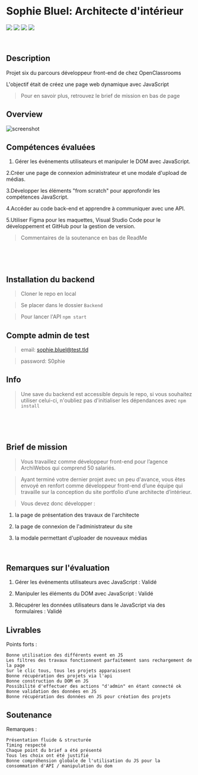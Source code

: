 &nbsp;
# Sophie Bluel: Architecte d'intérieur

![](https://img.shields.io/badge/JavaScript-F7DF1E?style=for-the-badge&logo=javascript&logoColor=black)
![](https://img.shields.io/badge/CSS3-1572B6?style=for-the-badge&logo=css3&logoColor=white)
![](https://img.shields.io/badge/Sass-CC6699?style=for-the-badge&logo=sass&logoColor=white)
![](https://img.shields.io/badge/HTML5-E34F26?style=for-the-badge&logo=html5&logoColor=white)

&nbsp;
&nbsp;

## Description

Projet six du parcours développeur front-end de chez OpenClassrooms

L'objectif était de créez une page web dynamique avec JavaScript 
> Pour en savoir plus, retrouvez le brief de mission en bas de page

## Overview

![screenshot](https://github.com/Mogavartn/portfolio-mo/blob/e06b77f13eeeba0076b1b108bf165e4f93def032/src/images/projects-sophiebuel.jpg)

## Compétences évaluées

1. Gérer les événements utilisateurs et manipuler le DOM avec JavaScript.

2.Créer une page de connexion administrateur et une modale d'upload de médias.

3.Développer les éléments "from scratch" pour approfondir les compétences JavaScript.

4.Accéder au code back-end et apprendre à communiquer avec une API.

5.Utiliser Figma pour les maquettes, Visual Studio Code pour le développement et GitHub pour la gestion de version.

> Commentaires de la soutenance en bas de ReadMe

&nbsp;

&nbsp;
## Installation du backend

> Cloner le repo en local

> Se placer dans le dossier ``Backend``

> Pour lancer l'API ``npm start``

## Compte admin de test

> email: sophie.bluel@test.tld

> password: S0phie 

## Info

> Une save du backend est accessible depuis le repo, si vous souhaitez utiliser celui-ci, n'oubliez pas d'initialiser les dépendances avec ``npm install``

&nbsp;

&nbsp;
## Brief de mission

> Vous travaillez comme développeur front-end pour l’agence ArchiWebos qui comprend 50 salariés. 

> Ayant terminé votre dernier projet avec un peu d'avance, vous êtes envoyé en renfort comme développeur front-end d’une équipe qui travaille sur la conception du site portfolio d’une architecte d’intérieur.

>  Vous devez donc développer : 

1. la page de présentation des travaux de l'architecte

2. la page de connexion de l'administrateur du site

3. la modale permettant d'uploader de nouveaux médias 

&nbsp;
&nbsp;

## Remarques sur l'évaluation
1. Gérer les événements utilisateurs avec JavaScript : Validé

2. Manipuler les éléments du DOM avec JavaScript : Validé

3. Récupérer les données utilisateurs dans le JavaScript via des formulaires : Validé

## Livrables

Points forts :

    Bonne utilisation des différents event en JS
    Les filtres des travaux fonctionnent parfaitement sans rechargement de la page
    Sur le clic tous, tous les projets apparaissent
    Bonne récupération des projets via l'api
    Bonne construction du DOM en JS
    Possibilité d'effectuer des actions "d'admin" en étant connecté ok
    Bonne validation des données en JS
    Bonne récupération des données en JS pour création des projets

## Soutenance


Remarques :

    Présentation fluide & structurée
    Timing respecté
    Chaque point du brief a été présenté
    Tous les choix ont été justifié
    Bonne compréhension globale de l'utilisation du JS pour la consommation d'API / manipulation du dom
